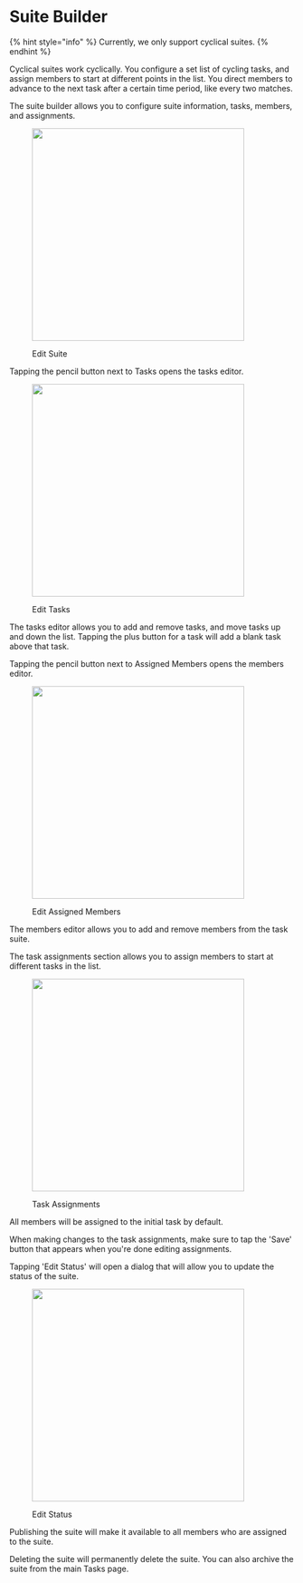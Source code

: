 # Suite Builder

{% hint style="info" %}
Currently, we only support cyclical suites.
{% endhint %}

Cyclical suites work cyclically. You configure a set list of cycling tasks, and assign members to start at different points in the list. You direct members to advance to the next task after a certain time period, like every two matches.

The suite builder allows you to configure suite information, tasks, members, and assignments.

<figure><img src="../.gitbook/assets/main (4).png" alt="" width="375"><figcaption><p>Edit Suite</p></figcaption></figure>

Tapping the pencil button next to Tasks opens the tasks editor.

<figure><img src="../.gitbook/assets/tasks.png" alt="" width="375"><figcaption><p>Edit Tasks</p></figcaption></figure>

The tasks editor allows you to add and remove tasks, and move tasks up and down the list. Tapping the plus button for a task will add a blank task above that task.

Tapping the pencil button next to Assigned Members opens the members editor.

<figure><img src="../.gitbook/assets/members.png" alt="" width="375"><figcaption><p>Edit Assigned Members</p></figcaption></figure>

The members editor allows you to add and remove members from the task suite.

The task assignments section allows you to assign members to start at different tasks in the list.

<figure><img src="../.gitbook/assets/main assignments.png" alt="" width="375"><figcaption><p>Task Assignments</p></figcaption></figure>

All members will be assigned to the initial task by default.

When making changes to the task assignments, make sure to tap the 'Save' button that appears when you're done editing assignments.

Tapping 'Edit Status' will open a dialog that will allow you to update the status of the suite.

<figure><img src="../.gitbook/assets/edit status.png" alt="" width="375"><figcaption><p>Edit Status</p></figcaption></figure>

Publishing the suite will make it available to all members who are assigned to the suite.

Deleting the suite will permanently delete the suite. You can also archive the suite from the main Tasks page.
